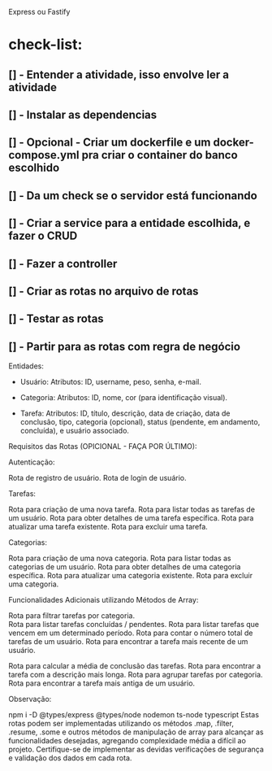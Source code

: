 Express ou Fastify

# check-list:
## [] - Entender a atividade, isso envolve ler a atividade
## [] - Instalar as dependencias
## [] - Opcional - Criar um dockerfile e um docker-compose.yml pra criar o container do banco escolhido
## [] - Da um check se o servidor está funcionando
## [] - Criar a service para a entidade escolhida, e fazer o CRUD
## [] - Fazer a controller
## [] - Criar as rotas no arquivo de rotas
## [] - Testar as rotas
## [] - Partir para as rotas com regra de negócio

	
Entidades:

- Usuário:
	Atributos: ID, username, peso, senha, e-mail.
	
- Categoria:
	Atributos: ID, nome, cor (para identificação visual).

- Tarefa:
	Atributos: ID, título, descrição, data de criação, data de conclusão, tipo, categoria (opcional), status (pendente, em andamento, concluída), e usuário associado.



Requisitos das Rotas (OPICIONAL - FAÇA POR ÚLTIMO):

Autenticação:

Rota de registro de usuário.
Rota de login de usuário.

Tarefas:

Rota para criação de uma nova tarefa.
Rota para listar todas as tarefas de um usuário.
Rota para obter detalhes de uma tarefa específica.
Rota para atualizar uma tarefa existente.
Rota para excluir uma tarefa.

Categorias:

Rota para criação de uma nova categoria.
Rota para listar todas as categorias de um usuário.
Rota para obter detalhes de uma categoria específica.
Rota para atualizar uma categoria existente.
Rota para excluir uma categoria.

Funcionalidades Adicionais utilizando Métodos de Array:

Rota para filtrar tarefas por categoria.	
Rota para listar tarefas concluídas / pendentes.
Rota para listar tarefas que vencem em um determinado período.
Rota para contar o número total de tarefas de um usuário.
Rota para encontrar a tarefa mais recente de um usuário.

Rota para calcular a média de conclusão das tarefas.
Rota para encontrar a tarefa com a descrição mais longa.
Rota para agrupar tarefas por categoria.
Rota para encontrar a tarefa mais antiga de um usuário.

Observação:



npm i -D  @types/express @types/node nodemon ts-node typescript
Estas rotas podem ser implementadas utilizando os métodos .map, .filter, .resume, .some e outros métodos de manipulação de array para alcançar as funcionalidades desejadas, agregando complexidade média a difícil ao projeto. Certifique-se de implementar as devidas verificações de segurança e validação dos dados em cada rota.
